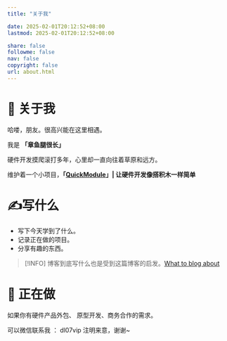 ```yaml
---
title: "关于我"

date: 2025-02-01T20:12:52+08:00
lastmod: 2025-02-01T20:12:52+08:00

share: false
followme: false
nav: false
copyright: false
url: about.html
---
```



# **📍 关于我**

哈喽，朋友。很高兴能在这里相遇。

我是 **「章鱼腿很长」** 

硬件开发摸爬滚打多年，心里却一直向往着草原和远方。

维护着一个小项目，**「[QuickModule](https://quickmodule.dl07.vip)」| 让硬件开发像搭积木一样简单**  



# **✍️**写什么

* 写下今天学到了什么。
* 记录正在做的项目。
* 分享有趣的东西。


> [!INFO]
>博客到底写什么也是受到这篇博客的启发。[What to blog about](https://simonwillison.net/2022/Nov/6/what-to-blog-about/)



# **🎯 正在做**

如果你有硬件产品外包、 原型开发、商务合作的需求。

可以微信联系我 ： dl07vip     注明来意，谢谢~